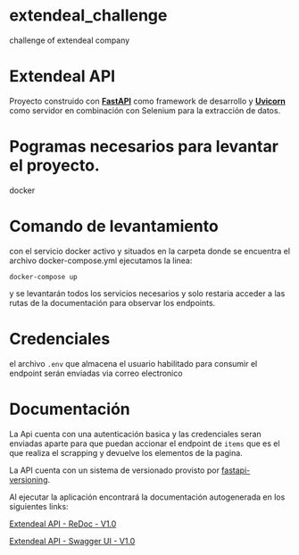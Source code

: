 # extendeal_challenge
challenge of extendeal company

# Extendeal API
Proyecto construido con **[FastAPI](https://fastapi.tiangolo.com/)** como framework de desarrollo y **[Uvicorn](https://www.uvicorn.org/)** como servidor en combinación con Selenium para la extracción de datos.

# Pogramas necesarios para levantar el proyecto.
docker 

# Comando de levantamiento
con el servicio docker activo y situados en la carpeta donde se encuentra el archivo docker-compose.yml ejecutamos la linea:

`docker-compose up`

y se levantarán todos los servicios necesarios y solo restaria acceder a las rutas de la documentación para observar los endpoints.

# Credenciales

el archivo `.env` que almacena el usuario habilitado para consumir el endpoint serán enviadas via correo electronico

# Documentación  

La Api cuenta con una autenticación basica y las credenciales seran enviadas aparte para que puedan 
accionar el endpoint de `items` que es el que realiza el scrapping y devuelve los elementos de la pagina.
  
La API cuenta con un sistema de versionado provisto por [fastapi-versioning](https://github.com/DeanWay/fastapi-versioning).  
  
Al ejecutar la aplicación encontrará la documentación autogenerada en los siguientes links:  
   
[Extendeal API - ReDoc - V1.0](http://127.0.0.1:8000/redoc)
  
[Extendeal API - Swagger UI - V1.0](http://127.0.0.1:8000/docs)

